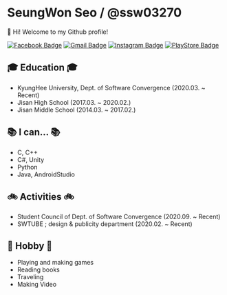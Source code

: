<!--
### Hi there 👋


**ssw03270/ssw03270** is a ✨ _special_ ✨ repository because its `README.md` (this file) appears on your GitHub profile.

Here are some ideas to get you started:

- 🔭 I’m currently working on ...
- 🌱 I’m currently learning ...
- 👯 I’m looking to collaborate on ...
- 🤔 I’m looking for help with ...
- 💬 Ask me about ...
- 📫 How to reach me: ...
- 😄 Pronouns: ...
- ⚡ Fun fact: ...
-->

# SeungWon Seo / @ssw03270

👋 Hi! Welcome to my Github profile!

[![Facebook Badge](https://img.shields.io/badge/-Facebook-1877f2?style=flat-square&logo=facebook&logoColor=white&link=https://www.facebook.com/profile.php?id=100037181880890)](https://www.facebook.com/profile.php?id=100037181880890)
[![Gmail Badge](https://img.shields.io/badge/-Gmail-d14836?style=flat-square&logo=Gmail&logoColor=white&link=mailto:ttd8591@gmail.com)](mailto:ttd8591@gmail.com)
[![Instagram Badge](https://img.shields.io/badge/-Instagram-a877f2?style=flat-square&logo=Instagram&logoColor=white&link=https://www.instagram.com/won_yee_/)](https://www.instagram.com/won_yee_/)
[![PlayStore Badge](https://img.shields.io/badge/-PlayStore-6e84ff?style=flat-square&logo=Google&logoColor=white&link=https://play.google.com/store/apps/developer?id=%EB%82%98%EB%AC%B4%EB%91%A5%EC%A7%80&hl=en)](https://play.google.com/store/apps/developer?id=%EB%82%98%EB%AC%B4%EB%91%A5%EC%A7%80&hl=en)


## 🎓 Education 🎓
 - KyungHee University, Dept. of Software Convergence (2020.03. ~ Recent)
 - Jisan High School (2017.03. ~ 2020.02.)
 - Jisan Middle School (2014.03. ~ 2017.02.)
  
## 📚 I can... 📚
 - C, C++
 - C#, Unity
 - Python
 - Java, AndroidStudio
 
## 🚲 Activities 🚲
 - Student Council of Dept. of Software Convergence (2020.09. ~ Recent)
 - SWTUBE ; design & publicity department (2020.02. ~ Recent)

## 📌 Hobby 📌
 - Playing and making games
 - Reading books 
 - Traveling
 - Making Video
 
